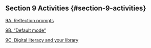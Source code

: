 ## Section 9 Activities {#section-9-activities}

[9A. Reflection prompts](#9a-reflection-prompts)

[9B. “Default mode”](#9b-default-mode)

[9C. Digital literacy and your library](#9c-digital-literacy-in-your-library)





